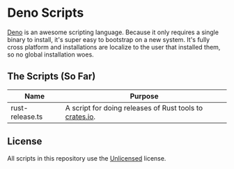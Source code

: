 # Deno Scripts

[Deno](https://deno.land/) is an awesome scripting language.  Because it only requires a single binary to install, it's super easy to bootstrap on a new system.  It's fully cross platform and installations are localize to the user that installed them, so no global installation woes.

## The Scripts (So Far)

| Name            | Purpose                                                                       |
| --------------- | ----------------------------------------------------------------------------- |
| rust-release.ts | A script for doing releases of Rust tools to [crates.io](https://crates.io/). |

## License

All scripts in this repository use the [Unlicensed](https://unlicense.org/) license.
